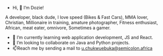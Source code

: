 -  Hi, 👋 I’m Dozie!


A developer, black dude, I love speed (Bikes & Fast Cars), MMA lover, Christian, Millionaire in training, 
amature photographer, Fitness enthusiast, African, meat eater, omnivore, Sometimes a gamer.

- 🌱 I’m currently learning web application development, JS and React.
- 💞️ I’m looking to collaborate on Java and Python projects.
- 📫Reach me by sending a mail to u.chukwuebuka@semicolon.africa
 
<!---
⚡ Fun fact: 
CodaGott/CodaGott is a ✨ special ✨ repository because its `README.md` (this file) appears on your GitHub profile.
You can click the Preview link to take a look at your changes.
--->
